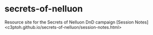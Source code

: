 # secrets-of-nelluon
Resource site for the Secrets of Nelluon DnD campaign
[Session Notes]
<c3ptoh.github.io/secrets-of-nelluon/session-notes.html>
